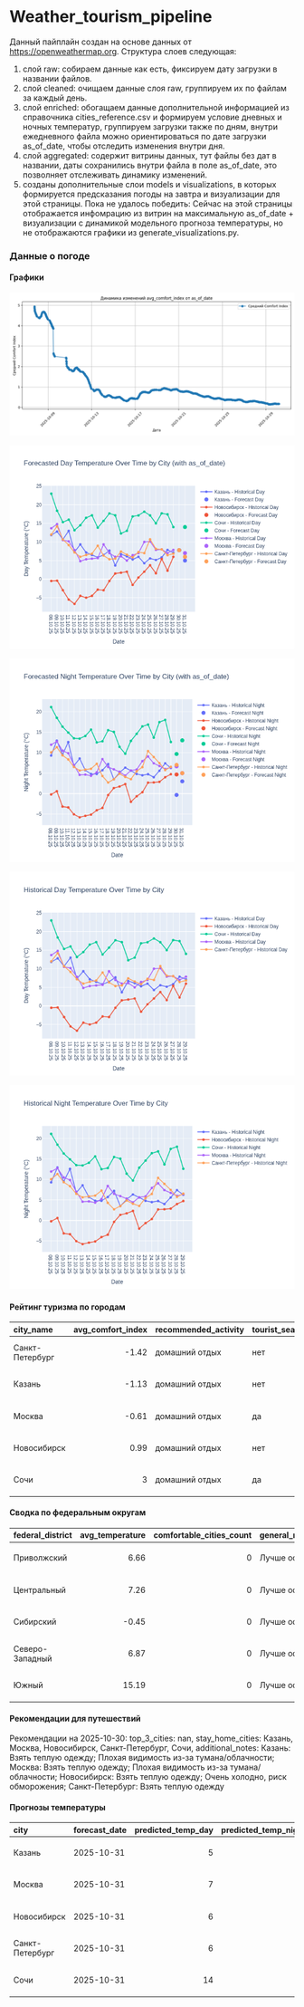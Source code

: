 # Weather_tourism_pipeline
Данный пайплайн создан на основе данных от https://openweathermap.org.
Структура слоев следующая:
  1) слой raw: 
  собираем данные как есть, фиксируем дату загрузки в названии файлов.
  2) слой cleaned:
  очищаем данные слоя raw, группируем их по файлам за каждый день.
  3) слой enriched:
  обогащаем данные дополнительной информацией из справочника cities_reference.csv и формируем условие дневных и ночных температур,
  группируем загрузки также по дням, внутри ежедневного файла можно ориентироваться по дате загрузки as_of_date, чтобы отследить изменения внутри дня.
  4) слой aggregated:
   содержит витрины данных, тут файлы без дат в названии, даты сохранились внутри файла в поле as_of_date, это позволняет отслеживать динамику изменений.
  6) созданы дополнительные слои models и visualizations, в которых формируется предсказания погоды на завтра и визуализации для этой страницы.
  Пока не удалось победить: Сейчас на этой страницы отображается инфомрацию из витрин на максимальную as_of_date + визуализации с динамикой модельного прогноза температуры, 
  но не отображаются графики из generate_visualizations.py.
<!-- WEATHER DATA START -->
### Данные о погоде

#### Графики
![Comfort Index Trend](data/visualizations/comfort_index_trend.png)

![Forecasted Day Temperature](data/visualizations/forecasted_day_temperature.png)

![Forecasted Night Temperature](data/visualizations/forecasted_night_temperature.png)

![Historical Day Temperature](data/visualizations/historical_day_temperature.png)

![Historical Night Temperature](data/visualizations/historical_night_temperature.png)

#### Рейтинг туризма по городам
| city_name       |   avg_comfort_index | recommended_activity   | tourist_season_match   | tourism_season   | tour_recommendation       | as_of_date          |
|:----------------|--------------------:|:-----------------------|:-----------------------|:-----------------|:--------------------------|:--------------------|
| Санкт-Петербург |               -1.42 | домашний отдых         | нет                    | Май-Сентябрь     | домашний отдых вне сезона | 2025-10-30 04:27:00 |
| Казань          |               -1.13 | домашний отдых         | нет                    | Май-Сентябрь     | домашний отдых вне сезона | 2025-10-30 04:27:00 |
| Москва          |               -0.61 | домашний отдых         | да                     | Круглогодично    | домашний отдых в сезон    | 2025-10-30 04:27:00 |
| Новосибирск     |                0.99 | домашний отдых         | нет                    | Июнь-Август      | домашний отдых вне сезона | 2025-10-30 04:27:00 |
| Сочи            |                3    | домашний отдых         | да                     | Май-Октябрь      | домашний отдых в сезон    | 2025-10-30 04:27:00 |

#### Сводка по федеральным округам
| federal_district   |   avg_temperature |   comfortable_cities_count | general_recommendation   | as_of_date          |
|:-------------------|------------------:|---------------------------:|:-------------------------|:--------------------|
| Приволжский        |              6.66 |                          0 | Лучше остаться дома      | 2025-10-30 04:27:00 |
| Центральный        |              7.26 |                          0 | Лучше остаться дома      | 2025-10-30 04:27:00 |
| Сибирский          |             -0.45 |                          0 | Лучше остаться дома      | 2025-10-30 04:27:00 |
| Северо-Западный    |              6.87 |                          0 | Лучше остаться дома      | 2025-10-30 04:27:00 |
| Южный              |             15.19 |                          0 | Лучше остаться дома      | 2025-10-30 04:27:00 |

#### Рекомендации для путешествий
Рекомендации на 2025-10-30: top_3_cities: nan, stay_home_cities: Казань, Москва, Новосибирск, Санкт-Петербург, Сочи, additional_notes: Казань: Взять теплую одежду; Плохая видимость из-за тумана/облачности; Москва: Взять теплую одежду; Плохая видимость из-за тумана/облачности; Новосибирск: Взять теплую одежду; Очень холодно, риск обморожения; Санкт-Петербург: Взять теплую одежду

#### Прогнозы температуры
| city            | forecast_date   |   predicted_temp_day |   predicted_temp_night | model_type       | as_of_date          |
|:----------------|:----------------|---------------------:|-----------------------:|:-----------------|:--------------------|
| Казань          | 2025-10-31      |                    5 |                      3 | LinearRegression | 2025-10-30 04:27:47 |
| Москва          | 2025-10-31      |                    7 |                      5 | LinearRegression | 2025-10-30 04:27:47 |
| Новосибирск     | 2025-10-31      |                    6 |                      5 | LinearRegression | 2025-10-30 04:27:47 |
| Санкт-Петербург | 2025-10-31      |                    6 |                      5 | LinearRegression | 2025-10-30 04:27:47 |
| Сочи            | 2025-10-31      |                   14 |                     13 | LinearRegression | 2025-10-30 04:27:47 |


<!-- WEATHER DATA END -->
